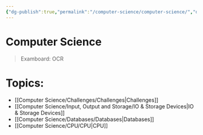 ```yaml
---
{"dg-publish":true,"permalink":"/computer-science/computer-science/","dgHomeLink":true,"dgPassFrontmatter":false}
---
```



# Computer Science

> Examboard: OCR

# Topics:
- [[Computer Science/Challenges/Challenges|Challenges]]
- [[Computer Science/Input, Output and Storage/IO & Storage Devices|IO & Storage Devices]]
- [[Computer Science/Databases/Databases|Databases]]
- [[Computer Science/CPU/CPU|CPU]]